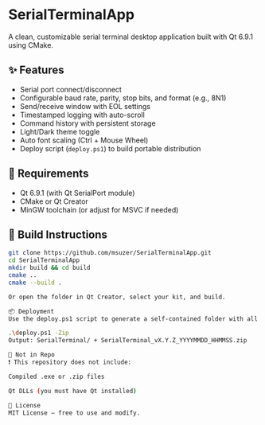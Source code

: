 # SerialTerminalApp

A clean, customizable serial terminal desktop application built with Qt 6.9.1 using CMake.

## ✨ Features

- Serial port connect/disconnect
- Configurable baud rate, parity, stop bits, and format (e.g., 8N1)
- Send/receive window with EOL settings
- Timestamped logging with auto-scroll
- Command history with persistent storage
- Light/Dark theme toggle
- Auto font scaling (Ctrl + Mouse Wheel)
- Deploy script (`deploy.ps1`) to build portable distribution

## 🔧 Requirements

- Qt 6.9.1 (with Qt SerialPort module)
- CMake or Qt Creator
- MinGW toolchain (or adjust for MSVC if needed)

## 🚀 Build Instructions

```bash
git clone https://github.com/msuzer/SerialTerminalApp.git
cd SerialTerminalApp
mkdir build && cd build
cmake ..
cmake --build .

Or open the folder in Qt Creator, select your kit, and build.

📦 Deployment
Use the deploy.ps1 script to generate a self-contained folder with all required Qt DLLs:

.\deploy.ps1 -Zip
Output: SerialTerminal/ + SerialTerminal_vX.Y.Z_YYYYMMDD_HHMMSS.zip

📁 Not in Repo
❗ This repository does not include:

Compiled .exe or .zip files

Qt DLLs (you must have Qt installed)

📜 License
MIT License — free to use and modify.